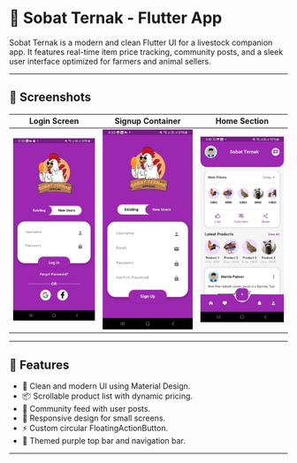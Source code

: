 # 🐄 Sobat Ternak - Flutter App

Sobat Ternak is a modern and clean Flutter UI for a livestock companion app. It features real-time item price tracking, community posts, and a sleek user interface optimized for farmers and animal sellers.

---

## 📱 Screenshots

| Login Screen                       | Signup Container                    | Home Section                      |
|------------------------------------|-------------------------------------|-----------------------------------|
| ![Login](assets/screenshots/1.jpg) | ![Signup](assets/screenshots/2.jpg) | ![Home](assets/screenshots/3.jpg) |

---

## 🚀 Features

- 🌟 Clean and modern UI using Material Design.
- 📦 Scrollable product list with dynamic pricing.
- 💬 Community feed with user posts.
- 📲 Responsive design for small screens.
- ⚡️ Custom circular FloatingActionButton.
- 🌈 Themed purple top bar and navigation bar.

---

